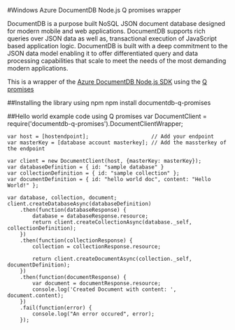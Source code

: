 #Windows Azure DocumentDB Node.js Q promises wrapper

DocumentDB is a purpose built NoSQL JSON document database designed for modern mobile and web applications. DocumentDB supports rich queries over JSON data as well as, transactional execution of JavaScript based application logic. DocumentDB is built with a deep commitment to the JSON data model enabling it to offer differentiated query and data processing capabilities that scale to meet the needs of the most demanding modern applications.

This is a wrapper of the [Azure DocumentDB Node.js SDK](https://github.com/Azure/azure-documentdb-node) using the [Q promises](https://github.com/kriskowal/q) 

##Installing the library using npm
	npm install documentdb-q-promises</pre></p>

##Hello world example code using Q promises
	var DocumentClient = require('documentdb-q-promises').DocumentClientWrapper;
	
	var host = [hostendpoint];                    // Add your endpoint
	var masterKey = [database account masterkey]; // Add the massterkey of the endpoint
	
	var client = new DocumentClient(host, {masterKey: masterKey});
	var databaseDefinition = { id: "sample database" }
	var collectionDefinition = { id: "sample collection" };
	var documentDefinition = { id: "hello world doc", content: "Hello World!" };
	
	var database, collection, document;
	client.createDatabaseAsync(databaseDefinition)
    	.then(function(databaseResponse) {
        	database = databaseResponse.resource;
        	return client.createCollectionAsync(database._self, collectionDefinition);
    	})
    	.then(function(collectionResponse) {
        	collection = collectionResponse.resource;
        
        	return client.createDocumentAsync(collection._self, documentDefinition);
    	})
		.then(function(documentResponse) {
			var document = documentResponse.resource;
			console.log('Created Document with content: ', document.content);
		})
    	.fail(function(error) {
        	console.log("An error occured", error);
    	});
 